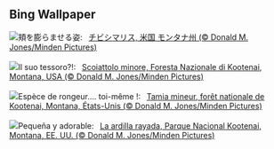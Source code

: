## Bing Wallpaper
![](https://www.bing.com/th?id=OHR.AutumnChipmunk_JA-JP1455684810_UHD.jpg&w=1000)頬を膨らませる姿:&nbsp;&ensp;[チビシマリス, 米国 モンタナ州 (© Donald M. Jones/Minden Pictures)](https://www.bing.com/th?id=OHR.AutumnChipmunk_JA-JP1455684810_UHD.jpg)
<br><br/>
![](https://www.bing.com/th?id=OHR.AutumnChipmunk_IT-IT8837145822_UHD.jpg&w=1000)Il suo tessoro?!:&nbsp;&ensp;[Scoiattolo minore, Foresta Nazionale di Kootenai, Montana, USA (© Donald M. Jones/Minden Pictures)](https://www.bing.com/th?id=OHR.AutumnChipmunk_IT-IT8837145822_UHD.jpg)
<br><br/>
![](https://www.bing.com/th?id=OHR.AutumnChipmunk_FR-FR1635534631_UHD.jpg&w=1000)Espèce de rongeur…. toi-même !:&nbsp;&ensp;[Tamia mineur, forêt nationale de Kootenai, Montana, États-Unis (© Donald M. Jones/Minden Pictures)](https://www.bing.com/th?id=OHR.AutumnChipmunk_FR-FR1635534631_UHD.jpg)
<br><br/>
![](https://www.bing.com/th?id=OHR.AutumnChipmunk_ES-ES0673938292_UHD.jpg&w=1000)Pequeña y adorable:&nbsp;&ensp;[La ardilla rayada, Parque Nacional Kootenai, Montana, EE. UU. (© Donald M. Jones/Minden Pictures)](https://www.bing.com/th?id=OHR.AutumnChipmunk_ES-ES0673938292_UHD.jpg)
<br><br/>
